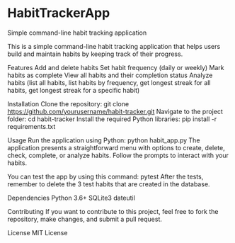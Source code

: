 # HabitTrackerApp
Simple command-line habit tracking application

This is a  simple command-line habit tracking application that helps users build and maintain habits by keeping track of their progress.

Features
Add and delete habits
Set habit frequency (daily or weekly)
Mark habits as complete
View all habits and their completion status
Analyze habits (list all habits, list habits by frequency, get longest streak for all habits, get longest streak for a specific habit)

Installation
Clone the repository:
git clone https://github.com/yourusername/habit-tracker.git
Navigate to the project folder:
cd habit-tracker
Install the required Python libraries:
pip install -r requirements.txt

Usage
Run the application using Python:
python habit_app.py
The application presents a straightforward menu with options to create, delete, check, complete, or analyze habits. Follow the prompts to interact with your habits.

You can test the app by using this command:
pytest
After the tests, remember to delete the 3 test habits that are created in the database.

Dependencies
Python 3.6+
SQLite3
dateutil

Contributing
If you want to contribute to this project, feel free to fork the repository, make changes, and submit a pull request.

License
MIT License
